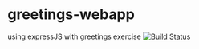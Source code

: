 # greetings-webapp
using expressJS with greetings exercise
[![Build Status](https://travis-ci.org/MecayleG/greetings-webapp.svg?branch=master)](https://travis-ci.org/MecayleG/greetings-webapp)